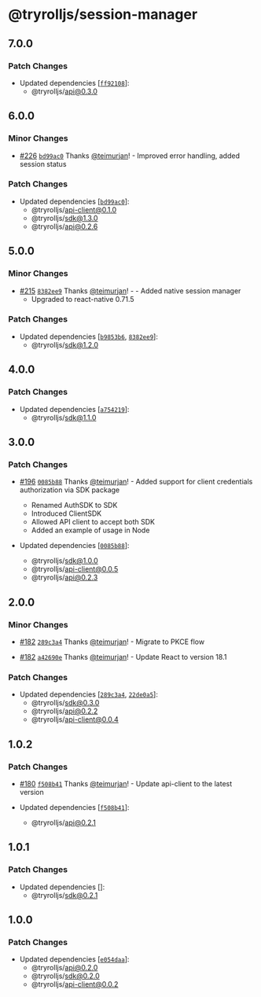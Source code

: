 # @tryrolljs/session-manager

## 7.0.0

### Patch Changes

- Updated dependencies [[`ff92108`](https://github.com/TuringAdvisoryGroup/tryrolljs/commit/ff92108e86dd67a0241b6d2155f0d05c6fd66f55)]:
  - @tryrolljs/api@0.3.0

## 6.0.0

### Minor Changes

- [#226](https://github.com/TuringAdvisoryGroup/tryrolljs/pull/226) [`bd99ac0`](https://github.com/TuringAdvisoryGroup/tryrolljs/commit/bd99ac011b2824ee66f6fa17bf5c496d53f25bc6) Thanks [@teimurjan](https://github.com/teimurjan)! - Improved error handling, added session status

### Patch Changes

- Updated dependencies [[`bd99ac0`](https://github.com/TuringAdvisoryGroup/tryrolljs/commit/bd99ac011b2824ee66f6fa17bf5c496d53f25bc6)]:
  - @tryrolljs/api-client@0.1.0
  - @tryrolljs/sdk@1.3.0
  - @tryrolljs/api@0.2.6

## 5.0.0

### Minor Changes

- [#215](https://github.com/TuringAdvisoryGroup/tryrolljs/pull/215) [`8382ee9`](https://github.com/TuringAdvisoryGroup/tryrolljs/commit/8382ee9229bffddef3c16e13289ed6fcdd11b8c5) Thanks [@teimurjan](https://github.com/teimurjan)! - - Added native session manager
  - Upgraded to react-native 0.71.5

### Patch Changes

- Updated dependencies [[`b9853b6`](https://github.com/TuringAdvisoryGroup/tryrolljs/commit/b9853b6145b6b8eee2c4936629e2490c45954778), [`8382ee9`](https://github.com/TuringAdvisoryGroup/tryrolljs/commit/8382ee9229bffddef3c16e13289ed6fcdd11b8c5)]:
  - @tryrolljs/sdk@1.2.0

## 4.0.0

### Patch Changes

- Updated dependencies [[`a754219`](https://github.com/TuringAdvisoryGroup/tryrolljs/commit/a7542197dc0fc3574d22411091ca5f4ebc32fd5a)]:
  - @tryrolljs/sdk@1.1.0

## 3.0.0

### Patch Changes

- [#196](https://github.com/TuringAdvisoryGroup/tryrolljs/pull/196) [`0085b88`](https://github.com/TuringAdvisoryGroup/tryrolljs/commit/0085b88bbbe7e36f018db79712920f6ef7f5f68f) Thanks [@teimurjan](https://github.com/teimurjan)! - Added support for client credentials authorization via SDK package

  - Renamed AuthSDK to SDK
  - Introduced ClientSDK
  - Allowed API client to accept both SDK
  - Added an example of usage in Node

- Updated dependencies [[`0085b88`](https://github.com/TuringAdvisoryGroup/tryrolljs/commit/0085b88bbbe7e36f018db79712920f6ef7f5f68f)]:
  - @tryrolljs/sdk@1.0.0
  - @tryrolljs/api-client@0.0.5
  - @tryrolljs/api@0.2.3

## 2.0.0

### Minor Changes

- [#182](https://github.com/TuringAdvisoryGroup/tryrolljs/pull/182) [`289c3a4`](https://github.com/TuringAdvisoryGroup/tryrolljs/commit/289c3a4042c7fb5ed8943c6cd49d8d7d5e431cd5) Thanks [@teimurjan](https://github.com/teimurjan)! - Migrate to PKCE flow

- [#182](https://github.com/TuringAdvisoryGroup/tryrolljs/pull/182) [`a42690e`](https://github.com/TuringAdvisoryGroup/tryrolljs/commit/a42690ed8a7b5c7b35d6088cc445aa0045288c70) Thanks [@teimurjan](https://github.com/teimurjan)! - Update React to version 18.1

### Patch Changes

- Updated dependencies [[`289c3a4`](https://github.com/TuringAdvisoryGroup/tryrolljs/commit/289c3a4042c7fb5ed8943c6cd49d8d7d5e431cd5), [`22de0a5`](https://github.com/TuringAdvisoryGroup/tryrolljs/commit/22de0a529a59d76b21e975a06f780cf3f7a546a8)]:
  - @tryrolljs/sdk@0.3.0
  - @tryrolljs/api@0.2.2
  - @tryrolljs/api-client@0.0.4

## 1.0.2

### Patch Changes

- [#180](https://github.com/TuringAdvisoryGroup/tryrolljs/pull/180) [`f508b41`](https://github.com/TuringAdvisoryGroup/tryrolljs/commit/f508b4140c947cb8cfd3d858ac31c3ce2e0a4581) Thanks [@teimurjan](https://github.com/teimurjan)! - Update api-client to the latest version

- Updated dependencies [[`f508b41`](https://github.com/TuringAdvisoryGroup/tryrolljs/commit/f508b4140c947cb8cfd3d858ac31c3ce2e0a4581)]:
  - @tryrolljs/api@0.2.1

## 1.0.1

### Patch Changes

- Updated dependencies []:
  - @tryrolljs/sdk@0.2.1

## 1.0.0

### Patch Changes

- Updated dependencies [[`e054daa`](https://github.com/TuringAdvisoryGroup/tryrolljs/commit/e054daa7b9b1df1af1a21ddffb4d40b1f666dcd2)]:
  - @tryrolljs/api@0.2.0
  - @tryrolljs/sdk@0.2.0
  - @tryrolljs/api-client@0.0.2

